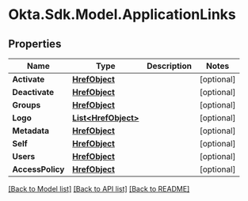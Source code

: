 # Okta.Sdk.Model.ApplicationLinks

## Properties

Name | Type | Description | Notes
------------ | ------------- | ------------- | -------------
**Activate** | [**HrefObject**](HrefObject.md) |  | [optional] 
**Deactivate** | [**HrefObject**](HrefObject.md) |  | [optional] 
**Groups** | [**HrefObject**](HrefObject.md) |  | [optional] 
**Logo** | [**List&lt;HrefObject&gt;**](HrefObject.md) |  | [optional] 
**Metadata** | [**HrefObject**](HrefObject.md) |  | [optional] 
**Self** | [**HrefObject**](HrefObject.md) |  | [optional] 
**Users** | [**HrefObject**](HrefObject.md) |  | [optional] 
**AccessPolicy** | [**HrefObject**](HrefObject.md) |  | [optional] 

[[Back to Model list]](../README.md#documentation-for-models) [[Back to API list]](../README.md#documentation-for-api-endpoints) [[Back to README]](../README.md)

